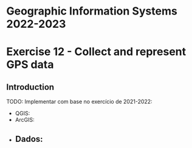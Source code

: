 # Geographic Information Systems 2022-2023

# Exercise 12 - Collect and represent GPS data

## Introduction

TODO: Implementar com base no exercício de 2021-2022: 
- QGIS: 
- ArcGIS: 
- Dados:
    - 


